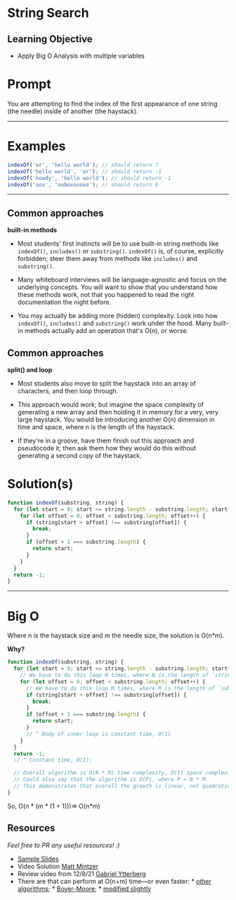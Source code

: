 # String Search

## Learning Objective
* Apply Big O Analysis with multiple variables

# Prompt

You are attempting to find the index of the first appearance of one string (the needle) inside of another (the haystack).

---

# Examples

```javascript
indexOf('or', 'hello world'); // should return 7
indexOf('hello world', 'or'); // should return -1
indexOf('howdy', 'hello world'); // should return -1
indexOf('oox', 'ooboxoooxo'); // should return 6
```

---

## Common approaches

**built-in methods**

- Most students' first instincts will be to use built-in string methods like `indexOf()`, `includes()` or `substring()`. `indexOf()` is, of course, explicitly forbidden; steer them away from methods like `includes()` and `substring()`.


- Many whiteboard interviews will be language-agnostic and focus on the underlying concepts. You will want to show that you understand how these methods work, not that you happened to read the right documentation the night before.


- You may actually be adding more (hidden) complexity. Look into how `indexOf()`, `includes()` and `substring()` work under the hood. Many built-in methods actually add an operation that's O(n), or worse.


## Common approaches

**split() and loop**

- Most students also move to split the haystack into an array of characters, and then loop through.


- This approach would work; but imagine the space complexity of generating a new array and then holding it in memory for a very, very large haystack. You would be introducing another O(n) dimension in time and space, where n is the length of the haystack.


- If they're in a groove, have them finish out this approach and pseudocode it; then ask them how they would do this without generating a second copy of the haystack.


# Solution(s)

```javascript
function indexOf(substring, string) {
  for (let start = 0; start <= string.length - substring.length; start++) {
    for (let offset = 0; offset < substring.length; offset++) {
      if (string[start + offset] !== substring[offset]) {
        break;
      }
      if (offset + 1 === substring.length) {
        return start;
      }
    }
  }
  return -1;
}
```

---

# Big O

Where n is the haystack size and m the needle size, the solution is O(n\*m).

**Why?**

```javascript
function indexOf(substring, string) {
  for (let start = 0; start <= string.length - substring.length; start++) {
    // We have to do this loop N times, where N is the length of `string`
    for (let offset = 0; offset < substring.length; offset++) {
      // We have to do this loop M times, where M is the length of `substring`
      if (string[start + offset] !== substring[offset]) {
        break;
      }
      if (offset + 1 === substring.length) {
        return start;
      }
      // ^ Body of inner loop is constant time, O(1)
    }
  }
  return -1;
  // ^ Constant time, O(1);

  // Overall algorithm is O(N * M) time complexity, O(1) space complexity
  // Could also say that the algorithm is O(P), where P = N * M.
  // This demonstrates that overall the growth is linear, not quadratic (N^2).
}
```

So, O(n \* (m \* (1 + 1)))=> O(n\*m)


## Resources
_Feel free to PR any useful resources! :)_

* [Sample Slides](https://docs.google.com/presentation/d/1D6gcDAj6A3IbrJ0W5Bj5LxKvSuLWwRKjgioZ64OpFq8/edit?usp=sharing)
* Video Solution [Matt Mintzer](https://www.youtube.com/watch?v=RDYZCErOQws)
* Review video from 12/8/21 [Gabriel Ytterberg](https://youtu.be/UJQPVpvlZLA)
* There are that can perform at O(n+m) time—or even faster:
      * [other algorithms](https://en.wikipedia.org/wiki/String_searching_algorithm#Single_pattern_algorithms);
      * [Boyer-Moore](https://en.wikipedia.org/wiki/Boyer%E2%80%93Moore_string_search_algorithm);
      * [modified slightly](https://en.wikipedia.org/wiki/Boyer%E2%80%93Moore_string_search_algorithm#The_Galil_Rule)
